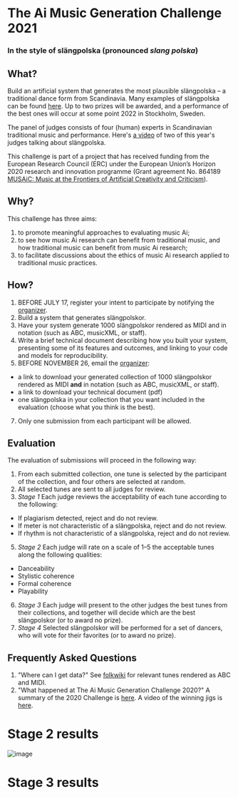 # The Ai Music Generation Challenge 2021

### In the style of slängpolska (pronounced _slang polska_)
 
## What?
Build an artificial system that generates the most plausible slängpolska – a traditional dance form from Scandinavia. Many examples of slängpolska can be found [here](http://www.folkwiki.se/L%c3%a5ttyper/Sl%c3%a4ngpolska). Up to two prizes will be awarded, and a performance of the best ones will occur at some point 2022 in Stockholm, Sweden. 

The panel of judges consists of four (human) experts in Scandinavian traditional music and performance. Here's [a video](https://play.kth.se/media/AIMGC2021/0_kgu3qwog) of two of this year's judges talking about slängpolska.

This challenge is part of a project that has received funding from the European Research Council (ERC) under the European Union’s Horizon 2020 research and innovation programme (Grant agreement No. 864189 [MUSAiC: Music at the Frontiers of Artificial Creativity and Criticism](https://www.kth.se/is/tmh/speech-communication/musaic-music-at-the-frontiers-of-artificial-creativity-and-criticism-1.950539)).
 
## Why?
This challenge has three aims:
1. to promote meaningful approaches to evaluating music Ai;
2. to see how music Ai research can benefit from traditional music, and how traditional music can benefit from music Ai research;
3. to facilitate discussions about the ethics of music Ai research applied to traditional music practices.

## How?
1. BEFORE JULY 17, register your intent to participate by notifying the [organizer](mailto:bobs@kth.se?subject=Participation-in-the-Ai-Music-Generation-Challenge-2021).
2. Build a system that generates slängpolskor.
3. Have your system generate 1000 slängpolskor rendered as MIDI and in notation (such as ABC, musicXML, or staff).
4. Write a brief technical document describing how you built your system, presenting some of its features and outcomes, and linking to your code and models for reproducibility.
5. BEFORE NOVEMBER 26, email the [organizer](mailto:bobs@kth.se):
- a link to download your generated collection of 1000 slängpolskor rendered as MIDI **and** in notation (such as ABC, musicXML, or staff).
- a link to download your technical document (pdf)
- one slängpolska in your collection that you want included in the evaluation (choose what you think is the best).
7. Only one submission from each participant will be allowed.

## Evaluation
The evaluation of submissions will proceed in the following way:
1. From each submitted collection, one tune is selected by the participant of the collection, and four others are selected at random.
3. All selected tunes are sent to all judges for review.
4. _Stage 1_ Each judge reviews the acceptability of each tune according to the following:
- If plagiarism detected, reject and do not review.
- If meter is not characteristic of a slängpolska, reject and do not review.
- If rhythm is not characteristic of a slängpolska, reject and do not review.
5. _Stage 2_ Each judge will rate on a scale of 1–5 the acceptable tunes along the following qualities:
- Danceability
- Stylistic coherence
- Formal coherence
- Playability
6. _Stage 3_ Each judge will present to the other judges the best tunes from their collections, and together will decide which are the best slängpolskor (or to award no prize).
7. _Stage 4_ Selected slängpolskor will be performed for a set of dancers, who will vote for their favorites (or to award no prize).

## Frequently Asked Questions
1. "Where can I get data?" See [folkwiki](http://www.folkwiki.se/L%c3%a5ttyper/Sl%c3%a4ngpolska) for relevant tunes rendered as ABC and MIDI.
2. "What happened at The Ai Music Generation Challenge 2020?" A summary of the 2020 Challenge is [here](https://highnoongmt.wordpress.com/2020/11/20/the-ai-music-generation-challenge-2020-summary-and-results/). A video of the winning jigs is [here](https://youtu.be/KSoSyoEx6hc).

# Stage 2 results

![image](https://user-images.githubusercontent.com/10271332/166451030-38bce88f-0fef-4cb6-b021-863ca4777cdf.png)


# Stage 3 results

